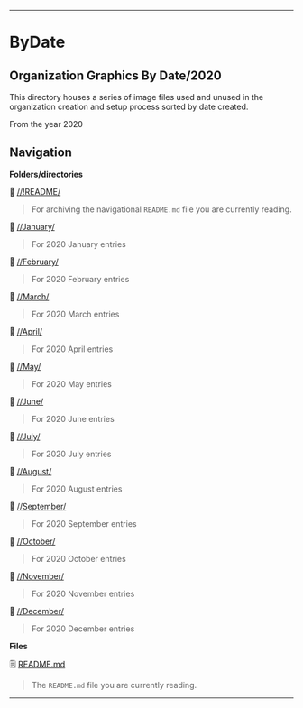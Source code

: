 
***

# ByDate

## Organization Graphics By Date/2020

This directory houses a series of image files used and unused in the organization creation and setup process sorted by date created.

From the year 2020

## Navigation

**Folders/directories**

📁 [//!README/](/OrganizationGraphics/!README/)

> For archiving the navigational `README.md` file you are currently reading.

📁 [//January/](/OrganizationGraphics/ByDate/2020/January/)

> For 2020 January entries

📁 [//February/](/OrganizationGraphics/ByDate/2020/February/)

> For 2020 February entries

📁 [//March/](/OrganizationGraphics/ByDate/2020/March/)

> For 2020 March entries

📁 [//April/](/OrganizationGraphics/ByDate/2020/April/)

> For 2020 April entries

📁 [//May/](/OrganizationGraphics/ByDate/2020/May/)

> For 2020 May entries

📁 [//June/](/OrganizationGraphics/ByDate/2020/June/)

> For 2020 June entries

📁 [//July/](/OrganizationGraphics/ByDate/2020/July/)

> For 2020 July entries

📁 [//August/](/OrganizationGraphics/ByDate/2020/August/)

> For 2020 August entries

📁 [//September/](/OrganizationGraphics/ByDate/2020/September/)

> For 2020 September entries

📁 [//October/](/OrganizationGraphics/ByDate/2020/October/)

> For 2020 October entries

📁 [//November/](/OrganizationGraphics/ByDate/2020/November/)

> For 2020 November entries

📁 [//December/](/OrganizationGraphics/ByDate/2020/December/)

> For 2020 December entries

**Files**

🗒️ [README.md](/NewOrgs/README.md)

> The `README.md` file you are currently reading.

***

